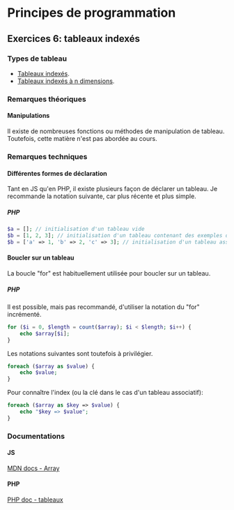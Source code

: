 # Principes de programmation

## Exercices 6: tableaux indexés

### Types de tableau

 - [Tableaux indexés](./d1/).
 - [Tableaux indexés à n dimensions](./dn/).

### Remarques théoriques

#### Manipulations

Il existe de nombreuses fonctions ou méthodes de manipulation de tableau. Toutefois, cette matière n'est pas abordée au cours.

### Remarques techniques

#### Différentes formes de déclaration

Tant en JS qu'en PHP, il existe plusieurs façon de déclarer un tableau. Je recommande la notation suivante, car plus récente et plus simple.

##### PHP

```php
$a = []; // initialisation d'un tableau vide
$b = [1, 2, 3]; // initialisation d'un tableau contenant des exemples de valeurs (entiers) indexées
$b = ['a' => 1, 'b' => 2, 'c' => 3]; // initialisation d'un tableau associatifs contenant des exemples de valeurs (entiers) associées à des clés
```

#### Boucler sur un tableau

La boucle "for" est habituellement utilisée pour boucler sur un tableau.

##### PHP

Il est possible, mais pas recommandé, d'utiliser la notation du "for" incrémenté.

```php
for ($i = 0, $length = count($array); $i < $length; $i++) {
    echo $array[$i];
}
```

Les notations suivantes sont toutefois à privilégier.

```php
foreach ($array as $value) {
    echo $value;
}
```
Pour connaître l'index (ou la clé dans le cas d'un tableau associatif):

```php
foreach ($array as $key => $value) {
    echo "$key => $value";
}
```

### Documentations

#### JS

[MDN docs - Array](https://developer.mozilla.org/fr/docs/Web/JavaScript/Reference/Global_Objects/Array)

#### PHP

[PHP doc - tableaux](https://www.php.net/manual/fr/language.types.array.php)
